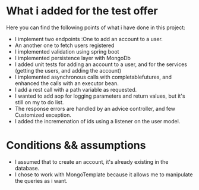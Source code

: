 
# What i added for the test offer

Here you can find the following points of what i have done in this project:

 - I implement two endpoints :One to add an account to a user.
- An another one to fetch users registered
- I implemented validation using spring boot
- I implemented persistence layer with MongoDb
- I added unit tests for adding an account to a user, and for the services (getting the users, and adding the account)
- I implemented asynchronous calls with completablefutures, and enhanced the calls with an executor bean.
- I add a rest call with  a path variable as requested.
- I wanted to add aop for logging parameters and return values, but it's still on my to do list.
- The response errors are handled by an advice controller, and few Customized exception.
- I added the incremenation of ids using a listener on the user model.

# Conditions && assumptions

- I assumed that to create an account, it's already existing in the database.
- I chose to work with MongoTemplate because it allows me to manipulate the queries as i want.
